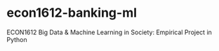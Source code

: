 # econ1612-banking-ml
ECON1612 Big Data &amp; Machine Learning in Society: Empirical Project in Python
